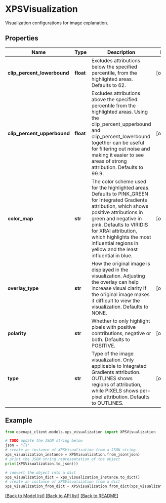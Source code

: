 # XPSVisualization

Visualization configurations for image explanation.

## Properties

Name | Type | Description | Notes
------------ | ------------- | ------------- | -------------
**clip_percent_lowerbound** | **float** | Excludes attributions below the specified percentile, from the highlighted areas. Defaults to 62. | [optional] 
**clip_percent_upperbound** | **float** | Excludes attributions above the specified percentile from the highlighted areas. Using the clip_percent_upperbound and clip_percent_lowerbound together can be useful for filtering out noise and making it easier to see areas of strong attribution. Defaults to 99.9. | [optional] 
**color_map** | **str** | The color scheme used for the highlighted areas. Defaults to PINK_GREEN for Integrated Gradients attribution, which shows positive attributions in green and negative in pink. Defaults to VIRIDIS for XRAI attribution, which highlights the most influential regions in yellow and the least influential in blue. | [optional] 
**overlay_type** | **str** | How the original image is displayed in the visualization. Adjusting the overlay can help increase visual clarity if the original image makes it difficult to view the visualization. Defaults to NONE. | [optional] 
**polarity** | **str** | Whether to only highlight pixels with positive contributions, negative or both. Defaults to POSITIVE. | [optional] 
**type** | **str** | Type of the image visualization. Only applicable to Integrated Gradients attribution. OUTLINES shows regions of attribution, while PIXELS shows per-pixel attribution. Defaults to OUTLINES. | [optional] 

## Example

```python
from openapi_client.models.xps_visualization import XPSVisualization

# TODO update the JSON string below
json = "{}"
# create an instance of XPSVisualization from a JSON string
xps_visualization_instance = XPSVisualization.from_json(json)
# print the JSON string representation of the object
print(XPSVisualization.to_json())

# convert the object into a dict
xps_visualization_dict = xps_visualization_instance.to_dict()
# create an instance of XPSVisualization from a dict
xps_visualization_from_dict = XPSVisualization.from_dict(xps_visualization_dict)
```
[[Back to Model list]](../README.md#documentation-for-models) [[Back to API list]](../README.md#documentation-for-api-endpoints) [[Back to README]](../README.md)


